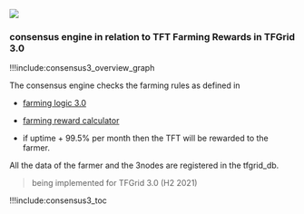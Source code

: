 ![](img/grid_header.png)

### consensus engine in relation to TFT Farming Rewards in TFGrid 3.0

!!!include:consensus3_overview_graph

The consensus engine checks the farming rules as defined in 

- [farming logic 3.0](threefold:farming_reward)
- [farming reward calculator](threefold:farming_calculator)

- if uptime + 99.5% per month then the TFT will be rewarded to the farmer.

All the data of the farmer and the 3nodes are registered in the tfgrid_db.

> being implemented for TFGrid 3.0 (H2 2021)

!!!include:consensus3_toc